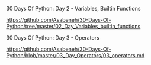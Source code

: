 30 Days Of Python: Day 2 - Variables, Builtin Functions

https://github.com/Asabeneh/30-Days-Of-Python/tree/master/02_Day_Variables_builtin_functions

30 Days Of Python: Day 3 - Operators

https://github.com/Asabeneh/30-Days-Of-Python/blob/master/03_Day_Operators/03_operators.md
